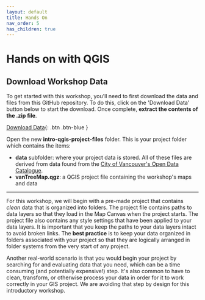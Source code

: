 ```yaml
---
layout: default
title: Hands On
nav_order: 5
has_children: true
---
```

# Hands on with QGIS


## Download Workshop Data
To get started with this workshop, you'll need to first download the data and files from this GitHub repository. To do this, click on the 'Download Data' button below to start the download. Once complete, **extract the contents of the .zip file**.

[Download Data](RC-intro-qgis-project-files.zip){: .btn .btn-blue }

Open the new **intro-qgis-project-files** folder. This is your project folder which contains the items:
- **data** subfolder: where your project data is stored. All of these files are derived from data found from the [City of Vancouver's Open Data Catalogue](https://vancouver.ca/your-government/open-data-catalogue.aspx).
- **vanTreeMap.qgz**: a QGIS project file containing the workshop's maps and data
---
For this workshop, we will begin with a pre-made project that contains *clean* data that is organized into folders. The project file contains paths to data layers so that they load in the Map Canvas when the project starts. The project file also contains any style settings that have been applied to your data layers. It is important that you keep the paths to your data layers intact to avoid broken links. The **best practice** is to keep your data organized in folders associated with your project so that they are logically arranged in folder systems from the very start of any project.

Another real-world scenario is that you would begin your project by searching for and evaluating data that you need, which can be a time consuming (and potentially expensive!) step. It's also common to have to clean, transform, or otherwise process your data in order for it to work correctly in your GIS project. We are avoiding that step by design for this introductory workshop.
